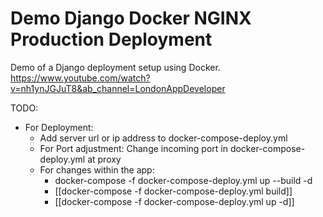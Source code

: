 # Demo Django Docker NGINX Production Deployment

Demo of a Django deployment setup using Docker.
https://www.youtube.com/watch?v=nh1ynJGJuT8&ab_channel=LondonAppDeveloper

TODO: 
- For Deployment:
	- Add server url or ip address to docker-compose-deploy.yml
	- For Port adjustment: Change incoming port in docker-compose-deploy.yml at proxy
	- For changes within the app:
		- docker-compose -f docker-compose-deploy.yml up --build -d
		- [[docker-compose -f docker-compose-deploy.yml build]]
		- [[docker-compose -f docker-compose-deploy.yml up -d]]
